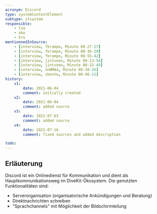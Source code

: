 ```yaml
---
acronym: Discord
type: systemContextElement
subtype: itsystem 
responsible:
    - tza
    - ako
    - kru
mentionnedInSource: 
    - [interview, fkrampe, Minute 00-27-17]   
    - [interview, fkrampe, Minute 00-36-29]
    - [interview, fkrampe, Minute 00-55-42]
    - [interview, jintveen, Minute 00-13-54]
    - [interview, jintveen, Minute 00-15-49]
    - [interview, nnWMA4, Minute 00-38-26]
    - [interview, sbente, Minute 00-46-21]
history:
    v1:
        date: 2021-06-04
        comment: initially created
    v2:
        date: 2021-06-04
        comment: added source
    v3:
        date: 2021-07-03
        comment: added source
    v4:
        date: 2021-07-16
        comment: fixed sources and added description

todo:
---
```


## Erläuterung

Discord ist ein Onlinedienst für Kommunikation und dient als Hauptkommunikationsweg im DiveKit-Ökosystem.
Die genutzten Funktionalitäten sind:  
* Serverorganisation (organisatorische Ankündigungen und Beratung)
* Direktnachrichten schreiben
* "Sprachchannels" mit Möglichkeit der Bildschirmteilung 